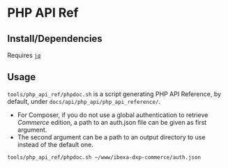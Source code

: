 PHP API Ref
===========

## Install/Dependencies

Requires [`jq`](https://stedolan.github.io/jq/download/)

## Usage

`tools/php_api_ref/phpdoc.sh` is a script generating PHP API Reference, by default, under `docs/api/php_api/php_api_reference/`.

- For Composer, if you do not use a global authentication to retrieve _Commerce_ edition, a path to an auth.json file can be given as first argument.
- The second argument can be a path to an output directory to use instead of the default one.

```
tools/php_api_ref/phpdoc.sh ~/www/ibexa-dxp-commerce/auth.json
```
